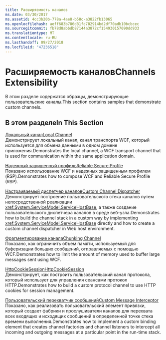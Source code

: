 ```yaml
---
title: Расширяемость каналов
ms.date: 03/30/2017
ms.assetid: 4cc3b20b-778a-4ae8-b58c-a3822fb13065
ms.openlocfilehash: aeff683b786d81fc782914bd2df70adb10bcbcec
ms.sourcegitcommit: fb78d8abbdb87144a3872cf154930157090dd933
ms.translationtype: MT
ms.contentlocale: ru-RU
ms.lasthandoff: 09/27/2018
ms.locfileid: "47236518"
---
```

# <a name="channels-extensibility"></a><span data-ttu-id="80e95-102">Расширяемость каналов</span><span class="sxs-lookup"><span data-stu-id="80e95-102">Channels Extensibility</span></span>
<span data-ttu-id="80e95-103">В этом разделе содержатся образцы, демонстрирующие пользовательские каналы.</span><span class="sxs-lookup"><span data-stu-id="80e95-103">This section contains samples that demonstrate custom channels.</span></span>  
  
## <a name="in-this-section"></a><span data-ttu-id="80e95-104">В этом разделе</span><span class="sxs-lookup"><span data-stu-id="80e95-104">In This Section</span></span>  
 [<span data-ttu-id="80e95-105">Локальный канал</span><span class="sxs-lookup"><span data-stu-id="80e95-105">Local Channel</span></span>](../../../../docs/framework/wcf/samples/local-channel.md)  
 <span data-ttu-id="80e95-106">Демонстрирует локальный канал, канал транспорта WCF, который используется для обмена данными в одном домене приложения.</span><span class="sxs-lookup"><span data-stu-id="80e95-106">Demonstrates the local channel, a WCF transport channel that is used for communication within the same application domain.</span></span>  
  
 [<span data-ttu-id="80e95-107">Надежный защищенный профиль</span><span class="sxs-lookup"><span data-stu-id="80e95-107">Reliable Secure Profile</span></span>](../../../../docs/framework/wcf/samples/reliable-secure-profile.md)  
 <span data-ttu-id="80e95-108">Показано использование WCF и надежных защищенным профилем (RSP).</span><span class="sxs-lookup"><span data-stu-id="80e95-108">Demonstrates how to compose WCF and Reliable Secure Profile (RSP).</span></span>  
  
 [<span data-ttu-id="80e95-109">Настраиваемый диспетчер каналов</span><span class="sxs-lookup"><span data-stu-id="80e95-109">Custom Channel Dispatcher</span></span>](../../../../docs/framework/wcf/samples/custom-channel-dispatcher.md)  
 <span data-ttu-id="80e95-110">Демонстрирует построение пользовательского стека каналов путем непосредственной реализации <xref:System.ServiceModel.ServiceHostBase>, а также создание пользовательского диспетчера каналов в среде веб-узла.</span><span class="sxs-lookup"><span data-stu-id="80e95-110">Demonstrates how to build the channel stack in a custom way by implementing <xref:System.ServiceModel.ServiceHostBase> directly and how to create a custom channel dispatcher in Web host environment.</span></span>  
  
 [<span data-ttu-id="80e95-111">Фрагментирование канала</span><span class="sxs-lookup"><span data-stu-id="80e95-111">Chunking Channel</span></span>](../../../../docs/framework/wcf/samples/chunking-channel.md)  
 <span data-ttu-id="80e95-112">Показано, как ограничить объем памяти, используемый для буферизации больших сообщений, отправляемых с помощью WCF.</span><span class="sxs-lookup"><span data-stu-id="80e95-112">Demonstrates how to limit the amount of memory used to buffer large messages sent using WCF.</span></span>
  
 [<span data-ttu-id="80e95-113">HttpCookieSession</span><span class="sxs-lookup"><span data-stu-id="80e95-113">HttpCookieSession</span></span>](../../../../docs/framework/wcf/samples/httpcookiesession.md)  
 <span data-ttu-id="80e95-114">Демонстрирует, как построить пользовательский канал протокола, который использует для управления сеансами протокол HTTP.</span><span class="sxs-lookup"><span data-stu-id="80e95-114">Demonstrates how to build a custom protocol channel to use HTTP cookies for session management.</span></span>  
  
 [<span data-ttu-id="80e95-115">Пользовательский перехватчик сообщений</span><span class="sxs-lookup"><span data-stu-id="80e95-115">Custom Message Interceptor</span></span>](../../../../docs/framework/wcf/samples/custom-message-interceptor.md)  
 <span data-ttu-id="80e95-116">Показано, как реализовать пользовательский элемент привязки, который создает фабрики и прослушиватели каналов для перехвата всех входящих и исходящих сообщений в определенной точке стека времени выполнения.</span><span class="sxs-lookup"><span data-stu-id="80e95-116">Demonstrates how to implement a custom binding element that creates channel factories and channel listeners to intercept all incoming and outgoing messages at a particular point in the run-time stack.</span></span>
